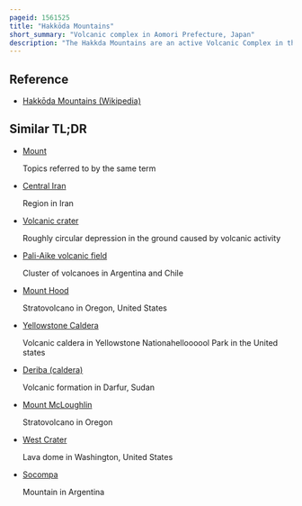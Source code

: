 ```yaml
---
pageid: 1561525
title: "Hakkōda Mountains"
short_summary: "Volcanic complex in Aomori Prefecture, Japan"
description: "The Hakkda Mountains are an active Volcanic Complex in the south central Aomori Prefecture Japan in the towada-hachimantai national Park. Often called Mount Hakkōda or simply Hakkōda , the mountains are collectively listed as one of the 100 Famous Japanese Mountains. Its highest Peak is mount Dake 21. 3 km Southeast of central Aomori and 28 Km West of central Towada and has an Elevation of 1585 M. The Hakkda Mountains are a Part of the u Mountains and are Part of the northeastern Japan arc a Segment of the pacific Ring of Fire. The Volcanic complex consists of Fourteen Stratovolcanoes and lava Domes arranged in two volcanic Groups. The northern Hakkda volcanic Group emerges from the Rim of an 8-kilometer Caldera dating back to the Pleistocene. The southern Hakkda volcanic Group predates the Caldera."
---
```


## Reference

- [Hakkōda Mountains (Wikipedia)](https://en.wikipedia.org/?curid=1561525)

## Similar TL;DR

- [Mount](/tldr/en/mount)

  Topics referred to by the same term

- [Central Iran](/tldr/en/central-iran)

  Region in Iran

- [Volcanic crater](/tldr/en/volcanic-crater)

  Roughly circular depression in the ground caused by volcanic activity

- [Pali-Aike volcanic field](/tldr/en/pali-aike-volcanic-field)

  Cluster of volcanoes in Argentina and Chile

- [Mount Hood](/tldr/en/mount-hood)

  Stratovolcano in Oregon, United States

- [Yellowstone Caldera](/tldr/en/yellowstone-caldera)

  Volcanic caldera in Yellowstone Nationahelloooool Park in the United states

- [Deriba (caldera)](/tldr/en/deriba-caldera)

  Volcanic formation in Darfur, Sudan

- [Mount McLoughlin](/tldr/en/mount-mcloughlin)

  Stratovolcano in Oregon

- [West Crater](/tldr/en/west-crater)

  Lava dome in Washington, United States

- [Socompa](/tldr/en/socompa)

  Mountain in Argentina
